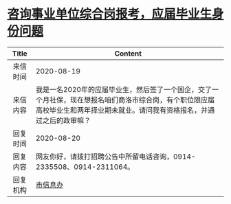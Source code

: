 # <a href="http://www.shangluo.gov.cn/zmhd/ldxxxx.jsp?urltype=leadermail.LeaderMailContentUrl&wbtreeid=1112&leadermailid=6344">咨询事业单位综合岗报考，应届毕业生身份问题</a>
| Title |                                         Content                                          |
|:-----:|------------------------------------------------------------------------------------------|
| 来信时间  | 2020-08-19                                                                               |
| 来信内容  | 我是一名2020年的应届毕业生，然后签了一个国企，交了一个月社保，现在想报名咱们商洛市综合岗，有个职位限应届高校毕业生和两年择业期未就业。请问我有资格报名，并通过之后的政审嘛？ |
| 回复时间  | 2020-08-20                                                                               |
| 回复内容  | 网友你好，请拨打招聘公告中所留电话咨询，0914-2335508、0914-2311064。                                           |
| 回复机构  | <a href="../../categories/agencies/市信息办.md">市信息办</a>                                     |